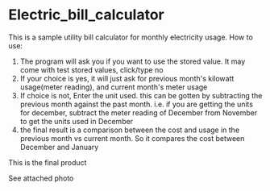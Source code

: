 # Electric_bill_calculator
This is a sample utility bill calculator for monthly electricity usage.
How to use:
  1. The program will ask you if you want to use the stored value. It may come with test stored values, click/type no
  2. If your choice is yes, it will just ask for previous month's kilowatt usage(meter reading), and current month's meter usage
  3. If choice is not, Enter the unit used. this can be gotten by subtracting the previous month against the past month. i.e. if you are getting the units for december, subtract the meter reading of December from November to get the units used in December
  4. the final result is a comparison between the cost and usage in the previous month vs current month. So it compares the cost between December and January

This is the final product

See attached photo
